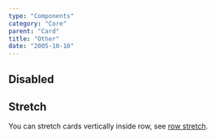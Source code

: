 ```yaml
---
type: "Components"
category: "Core"
parent: "Card"
title: "Other"
date: "2005-10-10"
---
```


## Disabled

<demo>
  <demoinline src="demos/components/card/disabled">
  </demoinline>
</demo>

## Stretch

You can stretch cards vertically inside row, see [row stretch](/xtendui/components/row/addon#stretch).
